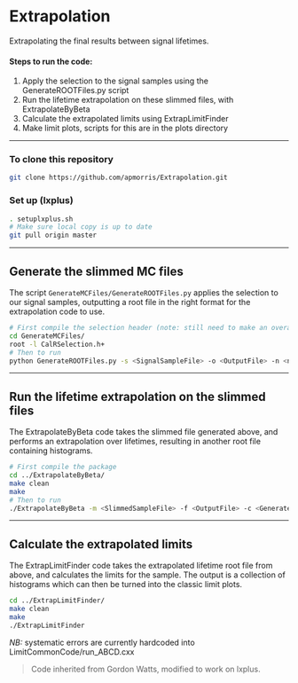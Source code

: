 # Extrapolation

Extrapolating the final results between signal lifetimes. 

#### Steps to run the code:
1. Apply the selection to the signal samples using the GenerateROOTFiles.py script
2. Run the lifetime extrapolation on these slimmed files, with ExtrapolateByBeta
3. Calculate the extrapolated limits using ExtrapLimitFinder
4. Make limit plots, scripts for this are in the plots directory

---

### To clone this repository

```bash
git clone https://github.com/apmorris/Extrapolation.git
```

### Set up (lxplus)

```bash
. setuplxplus.sh
# Make sure local copy is up to date
git pull origin master
```

---
## Generate the slimmed MC files

The script `GenerateMCFiles/GenerateROOTFiles.py` applies the selection to our 
signal samples, outputting a root file in the right format for the extrapolation 
code to use.

```bash
# First compile the selection header (note: still need to make an overall Makefile)
cd GenerateMCFiles/
root -l CalRSelection.h+
# Then to run
python GenerateROOTFiles.py -s <SignalSampleFile> -o <OutputFile> -n <nEvents>
```

---
## Run the lifetime extrapolation on the slimmed files

The ExtrapolateByBeta code takes the slimmed file generated above, and performs an 
extrapolation over lifetimes, resulting in another root file containing histograms.

```bash
# First compile the package
cd ../ExtrapolateByBeta/
make clean
make
# Then to run
./ExtrapolateByBeta -m <SlimmedSampleFile> -f <OutputFile> -c <GeneratedLifetime>
```

---
## Calculate the extrapolated limits

The ExtrapLimitFinder code takes the extrapolated lifetime root file from above, and 
calculates the limits for the sample. The output is a collection of histograms which
can then be turned into the classic limit plots.

```bash
cd ../ExtrapLimitFinder/
make clean
make
./ExtrapLimitFinder 
```
_NB:_ systematic errors are currently hardcoded into LimitCommonCode/run_ABCD.cxx

> Code inherited from Gordon Watts, modified to work on lxplus.